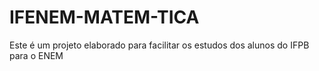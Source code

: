 # IFENEM-MATEM-TICA
Este é um projeto elaborado para facilitar os estudos dos alunos do IFPB para o ENEM
